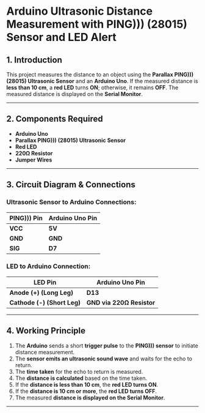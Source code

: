 # Arduino Ultrasonic Distance Measurement with PING))) (28015) Sensor and LED Alert

## 1. Introduction
This project measures the distance to an object using the **Parallax PING))) (28015) Ultrasonic Sensor** and an **Arduino Uno**. If the measured distance is **less than 10 cm**, a **red LED** turns **ON**; otherwise, it remains **OFF**. The measured distance is displayed on the **Serial Monitor**.

---

## 2. Components Required
- **Arduino Uno**
- **Parallax PING))) (28015) Ultrasonic Sensor**
- **Red LED**
- **220Ω Resistor**
- **Jumper Wires**

---

## 3. Circuit Diagram & Connections

### Ultrasonic Sensor to Arduino Connections:
| **PING))) Pin** | **Arduino Uno Pin** |
|--------------|----------------|
| **VCC**      | **5V**         |
| **GND**      | **GND**        |
| **SIG**      | **D7**         |

### LED to Arduino Connection:
| **LED Pin**  | **Arduino Uno Pin** |
|-----------|----------------|
| **Anode (+) (Long Leg)** | **D13** |
| **Cathode (-) (Short Leg)** | **GND via 220Ω Resistor** |

---

## 4. Working Principle

1. The **Arduino** sends a short **trigger pulse** to the **PING))) sensor** to initiate distance measurement.
2. The **sensor emits an ultrasonic sound wave** and waits for the echo to return.
3. The **time taken** for the echo to return is measured.
4. The **distance is calculated** based on the time taken.
5. If the **distance is less than 10 cm**, the **red LED turns ON**.
6. If the **distance is 10 cm or more**, the **red LED turns OFF**.
7. The measured **distance is displayed on the Serial Monitor**.

---
